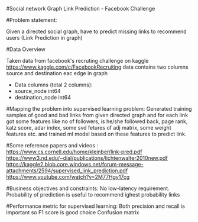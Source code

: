 #Social network Graph Link Prediction - Facebook Challenge

#Problem statement:

Given a directed social graph, have to predict missing links to recommend users (Link Prediction in graph)

#Data Overview

Taken data from facebook's recruting challenge on kaggle https://www.kaggle.com/c/FacebookRecruiting
data contains two columns source and destination eac edge in graph
- Data columns (total 2 columns):  
- source_node         int64  
- destination_node    int64  

#Mapping the problem into supervised learning problem:
Generated training samples of good and bad links from given directed graph and for each link got some features like no of followers, is he/she followed back, page rank, katz score, adar index, some svd fetures of adj matrix, some weight features etc. and trained ml model based on these features to predict link.

#Some reference papers and videos :
https://www.cs.cornell.edu/home/kleinber/link-pred.pdf
https://www3.nd.edu/~dial/publications/lichtenwalter2010new.pdf
https://kaggle2.blob.core.windows.net/forum-message-attachments/2594/supervised_link_prediction.pdf
https://www.youtube.com/watch?v=2M77Hgy17cg

#Business objectives and constraints:
No low-latency requirement.
Probability of prediction is useful to recommend ighest probability links

#Performance metric for supervised learning:
Both precision and recall is important so F1 score is good choice
Confusion matrix

